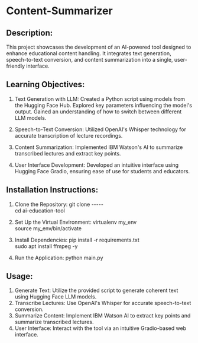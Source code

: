 # Content-Summarizer

## Description:
This project showcases the development of an AI-powered tool designed to enhance educational content handling. It integrates text generation, speech-to-text conversion, and content summarization into a single, user-friendly interface.

## Learning Objectives:

1. Text Generation with LLM:
Created a Python script using models from the Hugging Face Hub.
Explored key parameters influencing the model's output.
Gained an understanding of how to switch between different LLM models.

2. Speech-to-Text Conversion:
Utilized OpenAI's Whisper technology for accurate transcription of lecture recordings.


3. Content Summarization:
Implemented IBM Watson's AI to summarize transcribed lectures and extract key points.

4. User Interface Development:
Developed an intuitive interface using Hugging Face Gradio, ensuring ease of use for students and educators.

## Installation Instructions:
1. Clone the Repository:
  git clone ----- <br> 
  cd ai-education-tool

2. Set Up the Virtual Environment:
  virtualenv my_env <br>
  source my_env/bin/activate

3. Install Dependencies:
  pip install -r requirements.txt <br>
  sudo apt install ffmpeg -y

4. Run the Application:
  python main.py

## Usage:
1. Generate Text: Utilize the provided script to generate coherent text using Hugging Face LLM models.
2. Transcribe Lectures: Use OpenAI's Whisper for accurate speech-to-text conversion.
3. Summarize Content: Implement IBM Watson AI to extract key points and summarize transcribed lectures.
4. User Interface: Interact with the tool via an intuitive Gradio-based web interface.
